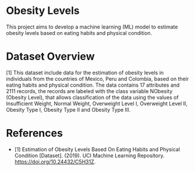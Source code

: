 # Obesity Levels
This project aims to develop a machine learning (ML) model to estimate obesity levels based on eating habits and physical condition.

# Dataset Overview
[1] This dataset include data for the estimation of obesity levels in individuals from the countries of Mexico, Peru and Colombia, based on their eating habits and physical condition. The data contains 17 attributes and 2111 records, the records are labeled with the class variable NObesity (Obesity Level), that allows classification of the data using the values of Insufficient Weight, Normal Weight, Overweight Level I, Overweight Level II, Obesity Type I, Obesity Type II and Obesity Type III.

# References
- [1] Estimation of Obesity Levels Based On Eating Habits and Physical Condition  [Dataset]. (2019). UCI Machine Learning Repository. https://doi.org/10.24432/C5H31Z. 